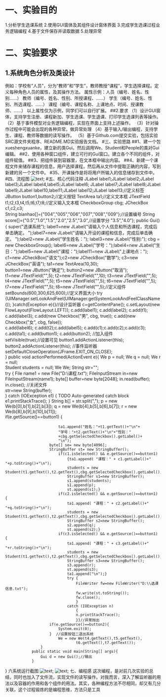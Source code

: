 
# 一、实验目的
  1.分析学生选课系统
  2.使用GUI窗体及其组件设计窗体界面
  3.完成学生选课过程业务逻辑编程
  4.基于文件保存并读取数据
  5.处理异常
# 二、实验要求
  ## 1.系统角色分析及类设计
  例如：学校有“人员”，分为“教师”和“学生”，教师教授“课程”，学生选择课程。定义每种角色人员的属性，及其操作方法。
属性示例：人员（编号、姓名、性别……）
         教师（编号、姓名、性别、所授课程、……）
			   学生（编号、姓名、性别、所选课程、……）
			   课程（编号、课程名称、上课地点、时间、授课教师、……）
以上属性仅为示例，同学们可以自行扩展。
  ##2.要求
  （1）设计GUI窗体，支持学生注册、课程新加、学生选课、学生退课、打印学生选课列表等操作。
  （2）基于事件模型对业务逻辑编程，实现在界面上支持上述操作。
  （3）针对操作过程中可能会出现的各种异常，做异常处理
  （4）基于输入/输出编程，支持学生、课程、教师等数据的读写操作。
  （5）基于Github.com提交实验，包括实验SRC源文件夹程序、README.MD实验报告文档。
#三、实验思路
   ##1、建一个包xueshengxuanke，建立新的类Gui。然后调用We、Student和People的类对Gui编辑。
   ##2、使用各种窗口组件，建立可行的Gui窗口。建立各个不同的组件，对组件赋值。
   ##3、把组件装到容器里，在文本框中输出内容。
   ##4、新建一个课程文件来储存课程的信息，用户选择课程，然后再从文件中提取正确的内容，写到新建的另一个文件中。
   #35、开课操作是将将用户所输入的信息储存到文件中。
#四、流程图
![text](https://github.com/Echo334/Java.program/blob/master/Java%E5%AE%9E%E9%AA%8C5%E6%B5%81%E7%A8%8B%E5%9B%BE.png);
#五、核心代码注释
JLabel label1;JLabel label2;JLabel label3;JLabel label4,label5;JLabel label6;
               	JLabel label7;JLabel label8;JLabel label9;JLabel label10,label11;JLabel label12;JLabel label13;//定义标签
               	JButton button1,button2;//定义按钮
               	TextArea ta1;//定义文本框 
               	JTextField t1,t2,t3,t4,t5,t6,t7,t8;//定义输入文本框 
               	CheckboxGroup cbg;
               	               	JCheckBox c1,c2,c3;               	
               	String bianhao[]={"004","005","006","007","008","009"};//设置编号
               	String score[]={"0.5","1.0","1.5","2.0","2.5","3.0",//设置学分
               			"3.5","4.0"};
               	public Gui(){
               		super("选课系统");
                  label1=new JLabel("请输入个人信息和所选课程，完成后单击确定。            ");label7=new JLabel("请输入开设的课程和信息，完成后单击确定。        ");label2=new JLabel("学生姓名：");               		label3=new JLabel("性别:");
               		cbg = new CheckboxGroup();              		label6=new JLabel("学号：");label4=new JLabel("生日：");label5=new JLabel("课程：");label11=new JLabel("上课地点：");               		                            		               
                  c1=new JCheckBox("语文");c2=new JCheckBox("数学");        c3=new JCheckBox("英语");
               		ta1=new TextArea(10,30);               		
               		button1=new JButton("确定");              		button2=new JButton("取消");              		
               		t1=new JTextField("",5);              		t2=new JTextField("",10);             		t3=new JTextField("",5);              		t4=new JTextField("",5);             		t5=new JTextField("",5);              		t6=new JTextField("",5);               		t7=new JTextField("",5);              		t8=new JTextField("",5);//定义组件
                  setBounds(600,300,625,600);//定义界面大小
               		try {UIManager.setLookAndFeel(UIManager.getSystemLookAndFeelClassName());
               		}catch(Exception e){}//设计监听器
               		c=getContentPane();	
               		c.setLayout(new FlowLayout(FlowLayout.LEFT));               		c.add(label1);               	              		c.add(label2);             		c.add(t1);
               		c.add(label3);               		             		c.add(new Checkbox("男", cbg, true));                		c.add(new Checkbox("女", cbg, false));               		              	            		
               		c.add(label6);               		c.add(t2);c.add(label5);               		c.add(c1);c.add(c2);c.add(c3);               	                    		
               		c.add(ta1);               		               		               		               		c.add(button1);               		c.add(button2);    //加入组件          		               		
               		setVisible(true);//设置可见
               		button1.addActionListener(this);            		button2.addActionListener(this);   //事件监听器            		
               		setDefaultCloseOperation(JFrame.EXIT_ON_CLOSE);              
               		}
               	public void actionPerformed(ActionEvent e){
               		We p = null;          		We q = null;          		We r = null;            		
            	    Student students = null;
            	    We We;
            	    String str="";          	                	   
            	    try {
            	    	File name1 = new File("D:\\课程.txt");            	    	 FileInputStream in=new FileInputStream(name1);
            	    	 byte[] buffer=new byte[2048];
            	    	 in.read(buffer);          in.close();    //关闭文件        	    	 
            	    	 str=new String(buffer);           	    	
            	    } catch (IOException e1) {            	    	TODO Auto-generated catch block            	    	e1.printStackTrace();
            	    } 
            	    String b[] = str.split(",");
                	p  = new We(b[0],b[1],b[2],b[3]);                	q  = new We(b[4],b[5],b[6],b[7]);                	r  = new We(b[8],b[9],b[10],b[11]);                
               			if(e.getSource()==button1) {            				
               				
               				ta1.append("姓名："+t1.getText()+"\n"+
               				"学号："+t2.getText()+"\n"+"性别："
               				+cbg.getSelectedCheckbox().getLabel()+
               				"\n");
               			byte[] se= new byte[4096];
               			StringBuffer st= new StringBuffer();
               				if(c1.isSelected() && e.getSource()==button1)
               					{ta1.append( "课程：" + c1.getLabel()+" "+p.toString()+"\n");
               					students = new Student(t1.getText(),t2.getText(),cbg.getSelectedCheckbox().getLabel(),p);
               					StringBuffer s1=new StringBuffer();
               					s1.append(students);
               					s1.append(p);
               					st.append(s1);}
               				if(c2.isSelected() && e.getSource()==button1) {
               					ta1.append( "课程：" + c2.getLabel()+" "+q.toString()+"\n");
               					students = new Student(t1.getText(),t2.getText(),cbg.getSelectedCheckbox().getLabel(),q);
               					StringBuffer s2=new StringBuffer();             					
               					s2.append(q);
               					st.append(s2);}
               				if(c3.isSelected() && e.getSource()==button1) {
               					ta1.append( "课程：" + c3.getLabel()+" "+r.toString()+"\n");
               					students = new Student(t1.getText(),t2.getText(),cbg.getSelectedCheckbox().getLabel(),r);
               					StringBuffer s3=new StringBuffer();               					
               					s3.append(r);
               					st.append(s3);
               					ta1.append("\n");}
               					try {
            						FileWriter fw=new FileWriter("D:\\选课信息.txt");
            						fw.write(st.toString());
            						fw.close();
            						} 
            					catch (IOException n) 
            						{
            						n.printStackTrace();
            						}}//异常抛出               			
               			if(e.getSource()==button2){
               				System.exit(0);
               			}  //设置按钮二退出系统          			
               				We = new We(t4.getText(),t5.getText(),
               						t6.getText(),t7.getText());               		
               		}                             	
               	public static void main(String[] args){
               		Gui d = new Gui();//输出
               	}
}
六系统运行截图
![text](https://github.com/Echo334/Java.program/blob/master/%E5%86%99%E5%85%A5%E6%96%87%E4%BB%B6.png);
![text](https://github.com/Echo334/Java.program/blob/master/93d9e69429157901da7892d0932b846.png);
七、编程感
这次编程，是对前几次实验的总结，同时也加入了文件流，实现文件的读写操作。对我而言，深入了解监听器的用法以及容器的作用和各个组件的用法。其实，各种编程方法不尽相同，却又有几分关联，这个过程锻炼的是编程思维，方法只是工具
